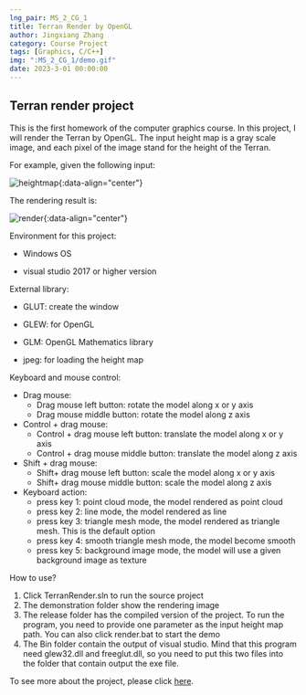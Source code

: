 ```yaml
---
lng_pair: MS_2_CG_1
title: Terran Render by OpenGL
author: Jingxiang Zhang
category: Course Project
tags: [Graphics, C/C++]
img: ":MS_2_CG_1/demo.gif"
date: 2023-3-01 00:00:00
---
```


## Terran render project

This is the first homework of the computer graphics course. In this project, I will render the Terran by OpenGL. The input height map is a gray scale image, and each pixel of the image stand for the height of the Terran. 

For example, given the following input:

![heightmap](:MS_2_CG_1/Heightmap.jpg){:data-align="center"}

The rendering result is:

![render](:MS_2_CG_1/demo.gif){:data-align="center"}


Environment for this project:

- Windows OS

- visual studio 2017 or higher version

External library:

- GLUT: create the window
- GLEW: for OpenGL

- GLM: OpenGL Mathematics  library
- jpeg: for loading the height map

Keyboard and mouse control:

- Drag mouse:
  - Drag mouse left button: rotate the model along x or y axis
  - Drag mouse middle button: rotate the model along z axis
- Control + drag mouse:
  - Control + drag mouse left button: translate the model along x or y axis
  - Control + drag mouse middle button:  translate the model along z axis
- Shift + drag mouse:
  - Shift+ drag mouse left button: scale the model along x or y axis
  - Shift+ drag mouse middle button:  scale the model along z axis
- Keyboard action:
  - press key 1: point cloud mode, the model rendered as point cloud
  - press key 2: line mode, the model rendered as line
  - press key 3: triangle mesh mode, the model rendered as triangle mesh. This is the default option
  - press key 4: smooth triangle mesh mode, the model become smooth
  - press key 5: background image mode, the model will use a given background image as texture

How to use?

1. Click TerranRender.sln to run the source project
2. The demonstration folder show the rendering image
3. The release folder has the compiled version of the project. To run the program, you need to provide one parameter as the input height map path. You can also click render.bat to start the demo
4. The Bin folder contain the output of visual studio. Mind that this program need glew32.dll and freeglut.dll, so you need to put this two files into the folder that contain output the exe file.

To see more about the project, please click [here](https://github.com/Jingxiang-Zhang/TerranRender/).


